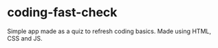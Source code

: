# coding-fast-check
Simple app made as a quiz to refresh coding basics. Made using HTML, CSS and JS.
